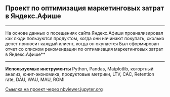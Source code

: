 ## Проект по оптимизация маркетинговых затрат в Яндекс.Афише
_____________________
На основе данных о посещениях сайта Яндекс.Афиши проанализировал как люди пользуются продуктом, когда они начинают покупать, сколько денег приносит каждый клиент, когда он окупается Был сформирован отчет со списком рекомендации по оптимизация маркетинговых затрат в Яндекс.Афише**
____________________________
**Используемые инструменты**
Python,
Pandas,
Matplotlib,
когортный анализ,
юнит-экономика,
продуктовые метрики, LTV, CAC, Retention rate, DAU, WAU, MAU, ROMI 
 
[Сыылка на проект через nbviewer.jupyter.org ](https://nbviewer.jupyter.org/github/konicaRu/i_am_data_analyst/blob/master/6_project%20_analytics_in_yandex_afisha_3send/6_project%20_analytics_in_yandex_afisha_3send.ipynb)
